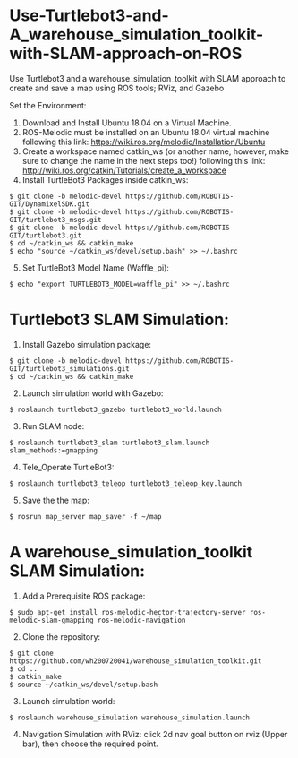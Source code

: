 # Use-Turtlebot3-and-A_warehouse_simulation_toolkit-with-SLAM-approach-on-ROS
Use Turtlebot3 and a warehouse_simulation_toolkit with SLAM approach to create and save a map using ROS tools; RViz, and Gazebo

Set the Environment:
  1. Download and Install Ubuntu 18.04 on a Virtual Machine.
  2. ROS-Melodic must be installed on an Ubuntu 18.04 virtual machine following this link: https://wiki.ros.org/melodic/Installation/Ubuntu
  3. Create a workspace named catkin_ws (or another name, however, make sure to change the name in the next steps too!) following this link: http://wiki.ros.org/catkin/Tutorials/create_a_workspace
  4. Install TurtleBot3 Packages inside catkin_ws:
  ```$ cd ~/catkin_ws/src/
  $ git clone -b melodic-devel https://github.com/ROBOTIS-GIT/DynamixelSDK.git
  $ git clone -b melodic-devel https://github.com/ROBOTIS-GIT/turtlebot3_msgs.git
  $ git clone -b melodic-devel https://github.com/ROBOTIS-GIT/turtlebot3.git
  $ cd ~/catkin_ws && catkin_make
  $ echo "source ~/catkin_ws/devel/setup.bash" >> ~/.bashrc
  ```
  5. Set TurtleBot3 Model Name (Waffle_pi):
  ```
  $ echo "export TURTLEBOT3_MODEL=waffle_pi" >> ~/.bashrc
  ```
  
  
# Turtlebot3 SLAM Simulation:
  1. Install Gazebo simulation package:
  ```$ cd ~/catkin_ws/src/
  $ git clone -b melodic-devel https://github.com/ROBOTIS-GIT/turtlebot3_simulations.git
  $ cd ~/catkin_ws && catkin_make
  ```
  2. Launch simulation world with Gazebo:
  ```$ export TURTLEBOT3_MODEL=waffle_pi
  $ roslaunch turtlebot3_gazebo turtlebot3_world.launch
  ```
  3. Run SLAM node:
  ```$ export TURTLEBOT3_MODEL=waffle_pi
  $ roslaunch turtlebot3_slam turtlebot3_slam.launch slam_methods:=gmapping
  ```
  4. Tele_Operate TurtleBot3:
  ```$ export TURTLEBOT3_MODEL=waffle_pi
  $ roslaunch turtlebot3_teleop turtlebot3_teleop_key.launch
  ```
  5. Save the the map:
  ```
  $ rosrun map_server map_saver -f ~/map
  ```
  
  
  
  
# A warehouse_simulation_toolkit SLAM Simulation:
  1. Add a Prerequisite ROS package:
  ```
  $ sudo apt-get install ros-melodic-hector-trajectory-server ros-melodic-slam-gmapping ros-melodic-navigation
  ```
  2. Clone the repository:
  ```$ cd ~/catkin_ws/src
  $ git clone https://github.com/wh200720041/warehouse_simulation_toolkit.git
  $ cd ..
  $ catkin_make
  $ source ~/catkin_ws/devel/setup.bash
  ```
  3. Launch simulation world:
  ```
  $ roslaunch warehouse_simulation warehouse_simulation.launch
  ```
  4. Navigation Simulation with RViz:
     click 2d nav goal button on rviz (Upper bar), then choose the required point.

  



